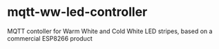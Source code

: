 # mqtt-ww-led-controller
MQTT contoller for Warm White and Cold White LED stripes, based on a commercial ESP8266 product
